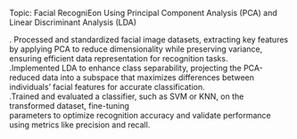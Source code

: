 Topic: Facial RecogniEon Using Principal Component Analysis (PCA) and Linear Discriminant Analysis (LDA)  

 .	Processed and standardized facial image datasets, extracting key features by applying PCA to reduce
dimensionality while preserving variance, ensuring efficient data representation for recognition tasks.	 
	.Implemented LDA to enhance class separability, projecting the PCA-reduced data into a subspace that
maximizes differences between individuals’ facial features for accurate classification.	 
	.Trained and evaluated a classifier, such as SVM or KNN, on the transformed dataset, fine-tuning	 
parameters to optimize recognition accuracy and validate performance using metrics like precision and
recall.	 
 

